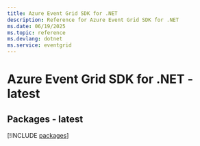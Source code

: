 ```yaml
---
title: Azure Event Grid SDK for .NET
description: Reference for Azure Event Grid SDK for .NET
ms.date: 06/19/2025
ms.topic: reference
ms.devlang: dotnet
ms.service: eventgrid
---
```

# Azure Event Grid SDK for .NET - latest
## Packages - latest
[!INCLUDE [packages](event-grid-index.md)]